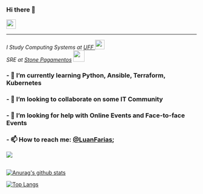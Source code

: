### Hi there 👋

<img src="https://media.giphy.com/media/hvRJCLFzcasrR4ia7z/giphy.gif" width="25px"> <hr>

<p><em>I Study Computing Systems at <a target="_blank" href="http://www.uff.br/">UFF </a><img src="https://media2.giphy.com/media/SUEN0j6R09jeEriEWr/giphy.gif?cid=ecf05e47f4f5jrf5a45vtjw830ten75mii34yk8rc7h099mv&rid=giphy.gif" width="25"></br>SRE at <a target="_blank" href="https://www.stone.com.br/" >Stone Pagamentos</a> 
<img src="https://media.giphy.com/media/jJxaUysjzO9ri/giphy.gif" width="30"> 
</em></p>

### - 🌱 I’m currently learning Python, Ansible, Terraform, Kubernetes  
### - 👯 I’m looking to collaborate on some IT Community
### - 🤔 I’m looking for help with Online Events and Face-to-face Events
### - 📫 How to reach me: [@LuanFarias](https://www.linkedin.com/in/luan-farias-81746b157/);

<!--
**LuanFMelo/LuanFMelo** is a ✨ _special_ ✨ repository because its `README.md` (this file) appears on your GitHub profile.
- 🔭 I’m currently working on ...
- 💬 Ask me about ...

- 😄 Pronouns: ...
- ⚡ Fun fact: ...
-->

![](https://visitor-badge.glitch.me/badge?page_id=LuanFMelo.LuanFMelo)

<br/>[![Anurag's github stats](https://github-readme-stats.vercel.app/api?username=LuanFMelo&count_private=true&count_private=true&theme=tokyonight)](https://github.com/anuraghazra/github-readme-stats)

[![Top Langs](https://github-readme-stats.vercel.app/api/top-langs/?username=LuanFMelo&layout=compact&theme=tokyonight)](https://github.com/anuraghazra/github-readme-stats)

